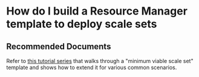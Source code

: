 <properties
    pageTitle="How do I build a Resource Manager template to deploy scale sets"
    description="How do I build a Resource Manager template to deploy scale sets"
    service="microsoft.compute"
    resource="virtualmachinescalesets"
    authors="scottAzure"
    ms.author="scotro"
    displayOrder="6"
    selfHelpType="resource"
    supportTopicIds=""
    productPesIds=""
    resourceTags=""
    cloudEnvironments="public, fairfax, usnat, ussec"
    articleId="eb5944d6-987a-4e6e-9488-fbee3b8a6856"
	ownershipId="Compute_VirtualMachines"
/>

# How do I build a Resource Manager template to deploy scale sets

## **Recommended Documents**

Refer to [this tutorial series](https://docs.microsoft.com/azure/virtual-machine-scale-sets/virtual-machine-scale-sets-mvss-start) that walks through a "minimum viable scale set" template and shows how to extend it for various common scenarios.
